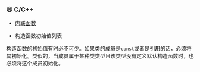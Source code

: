 ### :smile: C/C++

- [内联函数](https://github.com/katoluo/basic_knowledge/blob/master/inline.md)



- 构造函数初始值列表

构造函数的初始值有时必不可少。如果类的成员是`const`或者是**引用**的话，必须将其初始化。类似的，当成员属于某种类类型且该类型没有定义默认构造函数时，也必须将这个成员初始化。



